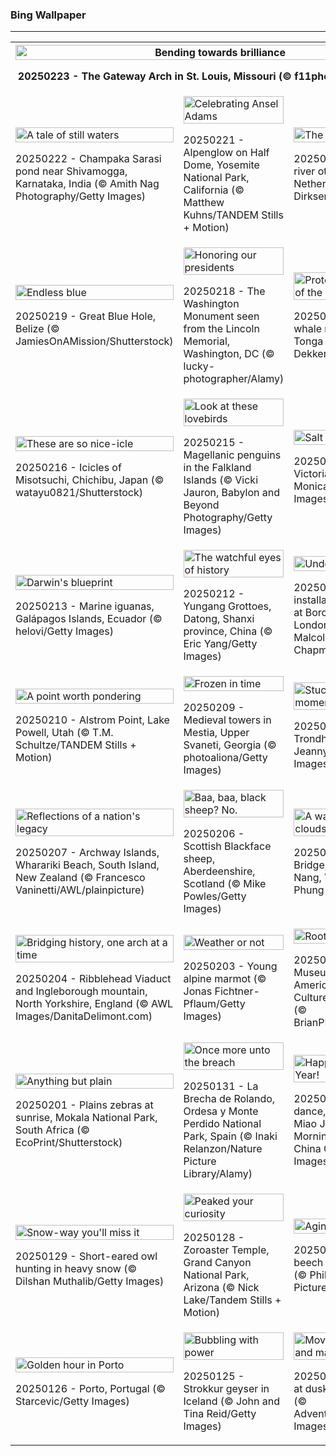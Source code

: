 <h3>
 Bing Wallpaper
</h3>
<hr/>
<table>
<tr>
<th colspan="3">
<img alt="Bending towards brilliance" src="https://www.bing.com/th?id=OHR.StLouisArch_EN-US1920417205_UHD.jpg&amp;rf=LaDigue_UHD.jpg&amp;pid=hp&amp;w=3840&amp;h=2160&amp;rs=1&amp;c=4" width="100%"/><p>20250223 - The Gateway Arch in St. Louis, Missouri (© f11photo/Getty Images)</p></th>
</tr>
<tr>
<td><img alt="A tale of still waters" src="https://www.bing.com/th?id=OHR.ChampakaSarasi_EN-US0671131929_UHD.jpg&amp;rf=LaDigue_UHD.jpg&amp;pid=hp&amp;w=3840&amp;h=2160&amp;rs=1&amp;c=4" width="100%"/><p>20250222 - Champaka Sarasi pond near Shivamogga, Karnataka, India (© Amith Nag Photography/Getty Images)</p></td>
<td><img alt="Celebrating Ansel Adams" src="https://www.bing.com/th?id=OHR.AdamsYosemite_EN-US7924059397_UHD.jpg&amp;rf=LaDigue_UHD.jpg&amp;pid=hp&amp;w=3840&amp;h=2160&amp;rs=1&amp;c=4" width="100%"/><p>20250221 - Alpenglow on Half Dome, Yosemite National Park, California (© Matthew Kuhns/TANDEM Stills + Motion)</p></td>
<td><img alt="The 'otter' side of life" src="https://www.bing.com/th?id=OHR.IceHoleOtter_EN-US7859051687_UHD.jpg&amp;rf=LaDigue_UHD.jpg&amp;pid=hp&amp;w=3840&amp;h=2160&amp;rs=1&amp;c=4" width="100%"/><p>20250220 - European river otter, Lelystad, Netherlands (© Ernst Dirksen/Minden Pictures)</p></td>
</tr>
<tr>
<td><img alt="Endless blue" src="https://www.bing.com/th?id=OHR.BlueBelize_EN-US7787222240_UHD.jpg&amp;rf=LaDigue_UHD.jpg&amp;pid=hp&amp;w=3840&amp;h=2160&amp;rs=1&amp;c=4" width="100%"/><p>20250219 - Great Blue Hole, Belize (© JamiesOnAMission/Shutterstock)</p></td>
<td><img alt="Honoring our presidents" src="https://www.bing.com/th?id=OHR.LincolnSunrise_EN-US7725604655_UHD.jpg&amp;rf=LaDigue_UHD.jpg&amp;pid=hp&amp;w=3840&amp;h=2160&amp;rs=1&amp;c=4" width="100%"/><p>20250218 - The Washington Monument seen from the Lincoln Memorial, Washington, DC (© lucky-photographer/Alamy)</p></td>
<td><img alt="Protecting the giants of the sea" src="https://www.bing.com/th?id=OHR.HumpbackMother_EN-US8033380725_UHD.jpg&amp;rf=LaDigue_UHD.jpg&amp;pid=hp&amp;w=3840&amp;h=2160&amp;rs=1&amp;c=4" width="100%"/><p>20250217 - Humpback whale mother and calf, Tonga (© Chase Dekker/Minden Pictures)</p></td>
</tr>
<tr>
<td><img alt="These are so nice-icle" src="https://www.bing.com/th?id=OHR.Misotsuchi2025_EN-US8130053956_UHD.jpg&amp;rf=LaDigue_UHD.jpg&amp;pid=hp&amp;w=3840&amp;h=2160&amp;rs=1&amp;c=4" width="100%"/><p>20250216 - Icicles of Misotsuchi, Chichibu, Japan (© watayu0821/Shutterstock)</p></td>
<td><img alt="Look at these lovebirds" src="https://www.bing.com/th?id=OHR.PenguinLove_EN-US7515315710_UHD.jpg&amp;rf=LaDigue_UHD.jpg&amp;pid=hp&amp;w=3840&amp;h=2160&amp;rs=1&amp;c=4" width="100%"/><p>20250215 - Magellanic penguins in the Falkland Islands (© Vicki Jauron, Babylon and Beyond Photography/Getty Images)</p></td>
<td><img alt="Salt of the earth" src="https://www.bing.com/th?id=OHR.LakeTyrrell_EN-US7326346900_UHD.jpg&amp;rf=LaDigue_UHD.jpg&amp;pid=hp&amp;w=3840&amp;h=2160&amp;rs=1&amp;c=4" width="100%"/><p>20250214 - Lake Tyrrell, Victoria, Australia (© Monica Bertolazzi/Getty Images)</p></td>
</tr>
<tr>
<td><img alt="Darwin's blueprint" src="https://www.bing.com/th?id=OHR.GalapagosIguana_EN-US6976814194_UHD.jpg&amp;rf=LaDigue_UHD.jpg&amp;pid=hp&amp;w=3840&amp;h=2160&amp;rs=1&amp;c=4" width="100%"/><p>20250213 - Marine iguanas, Galápagos Islands, Ecuador (© helovi/Getty Images)</p></td>
<td><img alt="The watchful eyes of history" src="https://www.bing.com/th?id=OHR.YungangGrottoes_EN-US6896904893_UHD.jpg&amp;rf=LaDigue_UHD.jpg&amp;pid=hp&amp;w=3840&amp;h=2160&amp;rs=1&amp;c=4" width="100%"/><p>20250212 - Yungang Grottoes, Datong, Shanxi province, China (© Eric Yang/Getty Images)</p></td>
<td><img alt="Under my umbrella" src="https://www.bing.com/th?id=OHR.UmbrellaDay_EN-US6816351187_UHD.jpg&amp;rf=LaDigue_UHD.jpg&amp;pid=hp&amp;w=3840&amp;h=2160&amp;rs=1&amp;c=4" width="100%"/><p>20250211 - Art installation of umbrellas at Borough Market in London, England (© Malcolm P Chapman/Getty Images)</p></td>
</tr>
<tr><td><img alt="A point worth pondering" src="https://www.bing.com/th?id=OHR.AlstromPoint_EN-US6746094430_UHD.jpg&amp;rf=LaDigue_UHD.jpg&amp;pid=hp&amp;w=3840&amp;h=2160&amp;rs=1&amp;c=4" width="100%"/><p>20250210 - Alstrom Point, Lake Powell, Utah (© T.M. Schultze/TANDEM Stills + Motion)</p></td><td><img alt="Frozen in time" src="https://www.bing.com/th?id=OHR.SnowySvaneti_EN-US6546788330_UHD.jpg&amp;rf=LaDigue_UHD.jpg&amp;pid=hp&amp;w=3840&amp;h=2160&amp;rs=1&amp;c=4" width="100%"/><p>20250209 - Medieval towers in Mestia, Upper Svaneti, Georgia (© photoaliona/Getty Images)</p></td><td><img alt="Stuck in a blue moment" src="https://www.bing.com/th?id=OHR.BlueNorway_EN-US6457602567_UHD.jpg&amp;rf=LaDigue_UHD.jpg&amp;pid=hp&amp;w=3840&amp;h=2160&amp;rs=1&amp;c=4" width="100%"/><p>20250208 - Blue hour in Trondheim, Norway (© Jeanny Mueller/Getty Images)</p></td></tr><tr><td><img alt="Reflections of a nation's legacy" src="https://www.bing.com/th?id=OHR.WhararikiBeach_EN-US3505877495_UHD.jpg&amp;rf=LaDigue_UHD.jpg&amp;pid=hp&amp;w=3840&amp;h=2160&amp;rs=1&amp;c=4" width="100%"/><p>20250207 - Archway Islands, Wharariki Beach, South Island, New Zealand (© Francesco Vaninetti/AWL/plainpicture)</p></td><td><img alt="Baa, baa, black sheep? No." src="https://www.bing.com/th?id=OHR.ScottishSheep_EN-US3449526052_UHD.jpg&amp;rf=LaDigue_UHD.jpg&amp;pid=hp&amp;w=3840&amp;h=2160&amp;rs=1&amp;c=4" width="100%"/><p>20250206 - Scottish Blackface sheep, Aberdeenshire, Scotland  (© Mike Powles/Getty Images)</p></td><td><img alt="A walk among the clouds" src="https://www.bing.com/th?id=OHR.GoldenBridge_EN-US3362533203_UHD.jpg&amp;rf=LaDigue_UHD.jpg&amp;pid=hp&amp;w=3840&amp;h=2160&amp;rs=1&amp;c=4" width="100%"/><p>20250205 - Golden Bridge, Bà Nà Hills, Da Nang, Vietnam (© Hien Phung Thu/Shutterstock)</p></td></tr><tr><td><img alt="Bridging history, one arch at a time" src="https://www.bing.com/th?id=OHR.RibbleheadViaduct_EN-US0244245382_UHD.jpg&amp;rf=LaDigue_UHD.jpg&amp;pid=hp&amp;w=3840&amp;h=2160&amp;rs=1&amp;c=4" width="100%"/><p>20250204 - Ribblehead Viaduct and Ingleborough mountain, North Yorkshire, England (© AWL Images/DanitaDelimont.com)</p></td><td><img alt="Weather or not" src="https://www.bing.com/th?id=OHR.AustriaMarmot_EN-US0012248153_UHD.jpg&amp;rf=LaDigue_UHD.jpg&amp;pid=hp&amp;w=3840&amp;h=2160&amp;rs=1&amp;c=4" width="100%"/><p>20250203 - Young alpine marmot (© Jonas Fichtner-Pflaum/Getty Images)</p></td><td><img alt="Roots of freedom" src="https://www.bing.com/th?id=OHR.AfricanMuseumDC_EN-US9749048351_UHD.jpg&amp;rf=LaDigue_UHD.jpg&amp;pid=hp&amp;w=3840&amp;h=2160&amp;rs=1&amp;c=4" width="100%"/><p>20250202 - National Museum of African American History &amp; Culture, Washington, DC (© BrianPIrwin/Shutterstock)</p></td></tr><tr><td><img alt="Anything but plain" src="https://www.bing.com/th?id=OHR.PlainsZebra_EN-US9488790690_UHD.jpg&amp;rf=LaDigue_UHD.jpg&amp;pid=hp&amp;w=3840&amp;h=2160&amp;rs=1&amp;c=4" width="100%"/><p>20250201 - Plains zebras at sunrise, Mokala National Park, South Africa (© EcoPrint/Shutterstock)</p></td><td><img alt="Once more unto the breach" src="https://www.bing.com/th?id=OHR.OrdesaSpain_EN-US9252424531_UHD.jpg&amp;rf=LaDigue_UHD.jpg&amp;pid=hp&amp;w=3840&amp;h=2160&amp;rs=1&amp;c=4" width="100%"/><p>20250131 - La Brecha de Rolando, Ordesa y Monte Perdido National Park, Spain (© Inaki Relanzon/Nature Picture Library/Alamy)</p></td><td><img alt="Happy Chinese New Year!" src="https://www.bing.com/th?id=OHR.LunarDragon_EN-US9011723385_UHD.jpg&amp;rf=LaDigue_UHD.jpg&amp;pid=hp&amp;w=3840&amp;h=2160&amp;rs=1&amp;c=4" width="100%"/><p>20250130 - Dragon dance, Wuhan, China (© Miao Jian/Wuhan Morning Post/Visual China Group via Getty Images)</p></td></tr><tr><td><img alt="Snow-way you'll miss it" src="https://www.bing.com/th?id=OHR.FlyingOwl_EN-US8779625388_UHD.jpg&amp;rf=LaDigue_UHD.jpg&amp;pid=hp&amp;w=3840&amp;h=2160&amp;rs=1&amp;c=4" width="100%"/><p>20250129 - Short-eared owl hunting in heavy snow (© Dilshan Muthalib/Getty Images)</p></td><td><img alt="Peaked your curiosity" src="https://www.bing.com/th?id=OHR.CanyonSnow_EN-US8514636141_UHD.jpg&amp;rf=LaDigue_UHD.jpg&amp;pid=hp&amp;w=3840&amp;h=2160&amp;rs=1&amp;c=4" width="100%"/><p>20250128 - Zoroaster Temple, Grand Canyon National Park, Arizona (© Nick Lake/Tandem Stills + Motion)</p></td><td><img alt="Aging gracefully" src="https://www.bing.com/th?id=OHR.FrostedBeech_EN-US8264026523_UHD.jpg&amp;rf=LaDigue_UHD.jpg&amp;pid=hp&amp;w=3840&amp;h=2160&amp;rs=1&amp;c=4" width="100%"/><p>20250127 - European beech forest in Belgium (© Philippe Moes/Minden Pictures)</p></td></tr><tr><td><img alt="Golden hour in Porto" src="https://www.bing.com/th?id=OHR.PortoSunset_EN-US7987153816_UHD.jpg&amp;rf=LaDigue_UHD.jpg&amp;pid=hp&amp;w=3840&amp;h=2160&amp;rs=1&amp;c=4" width="100%"/><p>20250126 - Porto, Portugal (© Starcevic/Getty Images)</p></td><td><img alt="Bubbling with power" src="https://www.bing.com/th?id=OHR.IcelandGeyser_EN-US7648999118_UHD.jpg&amp;rf=LaDigue_UHD.jpg&amp;pid=hp&amp;w=3840&amp;h=2160&amp;rs=1&amp;c=4" width="100%"/><p>20250125 - Strokkur geyser in Iceland (© John and Tina Reid/Getty Images)</p></td><td><img alt="Movies, mountains, and magic" src="https://www.bing.com/th?id=OHR.DeerValley_EN-US2128104711_UHD.jpg&amp;rf=LaDigue_UHD.jpg&amp;pid=hp&amp;w=3840&amp;h=2160&amp;rs=1&amp;c=4" width="100%"/><p>20250124 - Deer Valley at dusk, Park City, Utah (© Adventure_Photo/Getty Images)</p></td></tr></table>
